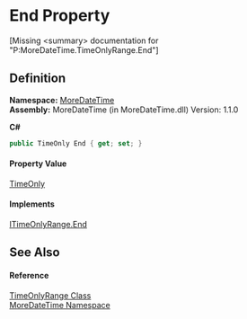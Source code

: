# End Property


\[Missing &lt;summary&gt; documentation for "P:MoreDateTime.TimeOnlyRange.End"\]



## Definition
**Namespace:** <a href="N_MoreDateTime">MoreDateTime</a>  
**Assembly:** MoreDateTime (in MoreDateTime.dll) Version: 1.1.0

**C#**
``` C#
public TimeOnly End { get; set; }
```



#### Property Value
<a href="https://learn.microsoft.com/dotnet/api/system.timeonly" target="_blank" rel="noopener noreferrer">TimeOnly</a>

#### Implements
<a href="P_MoreDateTime_Interfaces_ITimeOnlyRange_End">ITimeOnlyRange.End</a>  


## See Also


#### Reference
<a href="T_MoreDateTime_TimeOnlyRange">TimeOnlyRange Class</a>  
<a href="N_MoreDateTime">MoreDateTime Namespace</a>  
